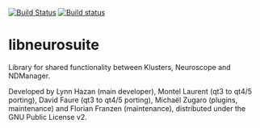 [![Build Status](https://travis-ci.org/neurosuite/libneurosuite.svg?branch=master)](https://travis-ci.org/neurosuite/libneurosuite)
[![Build status](https://ci.appveyor.com/api/projects/status/fggh0drhbaca6k12/branch/master?svg=true)](https://ci.appveyor.com/project/FloFra/libneurosuite/branch/master)

libneurosuite
=============

Library for shared functionality between Klusters, Neuroscope and NDManager.

Developed by Lynn Hazan (main developer), Montel Laurent (qt3 to qt4/5 porting), David Faure (qt3 to qt4/5 porting), Michaël Zugaro (plugins, maintenance) and Florian Franzen (maintenance), distributed under the GNU Public License v2.

